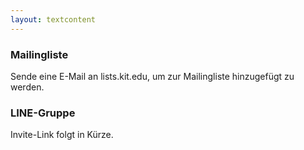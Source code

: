 ```yaml
---
layout: textcontent
---
```


### Mailingliste

Sende eine E-Mail an <span id="inb4mail" title="Nicht kopierbar."></span>lists.kit.edu, um zur Mailingliste hinzugefügt zu werden.

### LINE-Gruppe

Invite-Link folgt in Kürze.
